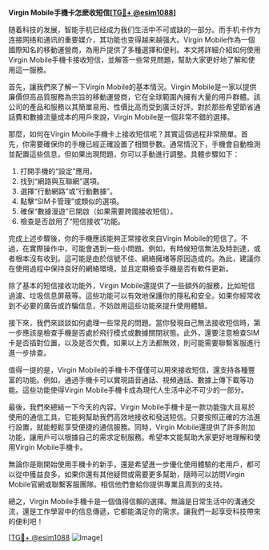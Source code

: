 **Virgin Mobile手機卡怎麽收短信[[TG💪+ @esim1088](https://t.me/s/esim1088)]**

随着科技的发展，智能手机已经成为我们生活中不可或缺的一部分。而手机卡作为连接网络和通讯的重要媒介，其功能也变得越来越强大。Virgin Mobile作為一個國際知名的移動運營商，為用戶提供了多種選擇和便利。本文將詳細介紹如何使用Virgin Mobile手機卡接收短信，並解答一些常見問題，幫助大家更好地了解和使用這一服務。

首先，讓我們來了解一下Virgin Mobile的基本情況。Virgin Mobile是一家以提供廉價但高品質服務為宗旨的移動運營商，它在全球範圍內擁有大量的用戶群體。該公司的產品和服務以其簡單易用、性價比高而受到廣泛好評。對於那些希望節省通話費和數據流量成本的用戶來說，Virgin Mobile是一個非常不錯的選擇。

那麼，如何在Virgin Mobile手機卡上接收短信呢？其實這個過程非常簡單。首先，你需要確保你的手機已經正確設置了相關參數。通常情況下，手機會自動檢測並配置這些信息，但如果出現問題，你可以手動進行調整。具體步驟如下：

1. 打開手機的“設定”應用。
2. 找到“網路與互聯網”選項。
3. 選擇“行動網路”或“行動數據”。
4. 點擊“SIM卡管理”或類似的選項。
5. 確保“數據漫遊”已開啟（如果需要跨國接收短信）。
6. 檢查是否啟用了“短信接收”功能。

完成上述步驟後，你的手機應該能夠正常接收來自Virgin Mobile的短信了。不過，在實際操作中，可能會遇到一些小問題。例如，有時候短信無法及時到達，或者根本沒有收到。這可能是由於信號不佳、網絡擁堵等原因造成的。為此，建議你在使用過程中保持良好的網絡環境，並且定期檢查手機是否有軟件更新。

除了基本的短信接收功能外，Virgin Mobile還提供了一些額外的服務，比如短信過濾、垃圾信息屏蔽等。這些功能可以有效地保護你的隱私和安全。如果你經常收到不必要的廣告或詐騙信息，不妨啟用這些功能來提升使用體驗。

接下來，我們來談談如何處理一些常見的問題。當你發現自己無法接收短信時，第一步應該是檢查手機是否處於飛行模式或數據關閉狀態。此外，還要注意檢查SIM卡是否插對位置，以及是否欠費。如果以上方法都無效，則可能需要聯繫客服進行進一步排查。

值得一提的是，Virgin Mobile的手機卡不僅僅可以用來接收短信，還支持各種豐富的功能。例如，通過手機卡可以實現語音通話、視頻通話、數據上傳下載等功能。這些功能使得Virgin Mobile手機卡成為現代人生活中必不可少的一部分。

最後，我們來總結一下今天的內容。Virgin Mobile手機卡是一款功能強大且易於使用的通信工具，它能夠幫助我們高效地接收和發送短信。只要按照正確的方法進行設置，就能輕鬆享受便捷的通信服務。同時，Virgin Mobile還提供了許多附加功能，讓用戶可以根據自己的需求定制服務。希望本文能幫助大家更好地理解和使用Virgin Mobile手機卡。

無論你是剛開始使用手機卡的新手，還是希望進一步優化使用體驗的老用戶，都可以從中獲益良多。如果你還有其他疑問或需要更多幫助，隨時可以訪問Virgin Mobile官網或聯繫客服團隊。相信他們會給你提供專業且周到的支持。

總之，Virgin Mobile手機卡是一個值得信賴的選擇。無論是日常生活中的溝通交流，還是工作學習中的信息傳遞，它都能滿足你的需求。讓我們一起享受科技帶來的便利吧！

[[TG💪+ @esim1088](https://t.me/s/esim1088) ![Image](https://i.postimg.cc/4NQfJmqS/Snipaste-2025-05-13-00-14-12.png)]